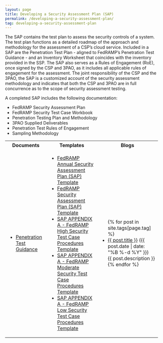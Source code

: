 ```yaml
---
layout: page
title: Developing a Security Assessment Plan (SAP)
permalink: /developing-a-security-assessment-plan/
tag: developing-a-security-assessment-plan
---
```

<p>The SAP contains the test plan to assess the security controls of a system. The test plan functions as a detailed roadmap of the approach and methodology for the assessment of a CSP’s cloud service. Included in a SAP are the Penetration Test Plan - aligned to FedRAMP’s Penetration Test Guidance - and an Inventory Worksheet that coincides with the inventory provided in the SSP. The SAP also serves as a Rules of Engagement (RoE), once signed by the CSP and 3PAO, as it includes all applicable rules of engagement for the assessment. The joint responsibility of the CSP and the 3PAO, the SAP is a customized account of the security assessment methodology and indicates that both the CSP and 3PAO are in full concurrence as to the scope of security assessment testing.</p>
<p>A completed SAP includes the following documentation:</p> 
<ul>
<li>FedRAMP Security Assessment Plan</li>
<li>FedRAMP Security Test Case Workbook</li>
<li>Penetration Testing Plan and Methodology</li>
<li>3PAO Supplied Deliverables
<li>Penetration Test Rules of Engagement</li>
<li>Sampling Methodology</li></li>
</ul>

<table>
<tr>
<th>Documents</th>
<th>Templates</th>
<th>Blogs</th>
</tr>
<td>
<ul>
<li><a href="{{site.baseurl}}/assets//assets/resources/documents/CSP_Penetration_Test_Guidance.pdf">Penetration Test Guidance</a></li>
</ul>
</td>
<td>
<ul>
<li><a href="{{site.baseurl}}/assets//assets/resources/templates/FedRAMP-Annual-SAP-Template.docx">FedRAMP Annual Security Assessment Plan (SAP) Template</a></li>
<li><a href="{{site.baseurl}}/assets//assets/resources/templates/FedRAMP-SAP-Template.docx">FedRAMP Security Assessment Plan (SAP) Template</a></li>
<li><a href="{{site.baseurl}}/assets//assets/resources/templates/SAP-AA-FedRAMP-High-Security-Test-Case-Procedures-Template.xlsx">SAP APPENDIX A - FedRAMP High Security Test Case Procedures Template</a></li>  
<li><a href="{{site.baseurl}}/assets//assets/resources/templates/SAP-AA-FedRAMP-Moderate-Security-Test-Case-Procedures-Template.xlsx">SAP APPENDIX A - FedRAMP Moderate Security Test Case Procedures Template</a></li>   
<li><a href="{{site.baseurl}}/assets//assets/resources/templates/SAP-AA-FedRAMP-Low-Security-Test-Case-Procedures-Template.xlsx">SAP APPENDIX A - FedRAMP Low Security Test Case Procedures Template</a></li>    
</ul>
</td>
<td>
<ul>
{% for post in site.tags[page.tag] %}
  <li><a href="{{ post.url }}">{{ post.title }}</a> ({{ post.date | date: "%B %-d %Y" }})<br>
    {{ post.description }}
  </li>
{% endfor %}
</ul>
</td>
